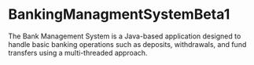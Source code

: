# BankingManagmentSystemBeta1
The Bank Management System is a Java-based application designed to handle basic banking operations such as deposits, withdrawals, and fund transfers using a multi-threaded approach.

